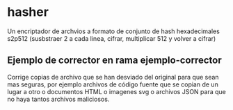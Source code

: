 # hasher
Un encriptador de archvios a formato de conjunto de hash hexadecimales s2p512 (susbstraer 2 a cada linea, cifrar, multiplicar 512 y volver a cifrar)
## Ejemplo de corrector en rama ejemplo-corrector
Corrige copias de archivo que se han desviado del original para que sean mas seguras, por ejemplo archivos de código fuente que se copian de un lugar a otro o documentos HTML o imagenes svg o archivos JSON para que no haya tantos archivos maliciosos.
